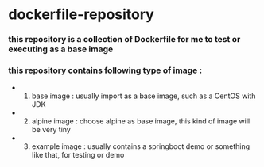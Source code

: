 # dockerfile-repository

### this repository is a collection of Dockerfile for me to test or executing as a base image

### this repository contains following type of image :
 - 1. base image : usually import as a base image, such as a CentOS with JDK
 - 2. alpine image : choose alpine as base image, this kind of image will be very tiny
 - 3. example image : usually contains a springboot demo or something like that, for testing or demo